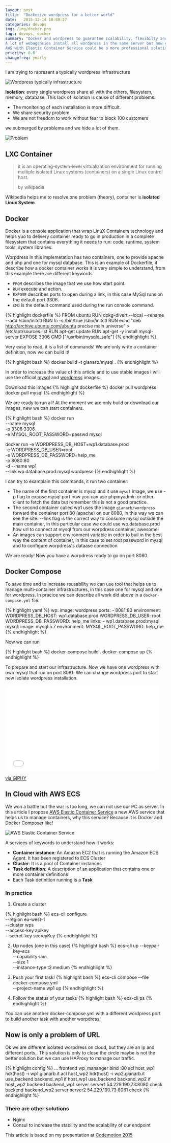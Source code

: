 ```yaml
---
layout: post
title:  "Dockerize wordpress for a better world"
date:   2015-12-14 10:08:27
categories: devops
img: /img/docker.png
tags: devops, docker
summary: "Docker and wordpress to guarantee scalability, flexibilty and isolation.
A lot of webagencies install all wordpress in the same server but how can they manage a disaster?
AWS with Elastic Container Service could be a more professional solution."
priority: 0.6
changefreq: yearly
---
```


I am trying to rapresent a typically wordpress infrastructure

![Wordpress typically infrastructure](/img/posts/2015-12-16/wp-infra.png)

**Isolation**: every single wordpress share all with the others, filesystem, memory, database.
This lack of isolation is cause of different problems:

* The monitoring of each installation is more difficult.
* We share security problem
* We are not freedom to work without fear to block 100 customers

we submerged by problems and we hide a lot of them.

![Problem](/img/posts/2015-12-16/problem.png)

## LXC Container

> it is an operating-system-level virtualization environment for running multiple
> isolated Linux systems (containers) on a single Linux control host.
>
> by wikipedia

Wikipedia helps me to resolve one problem (theory), container is **isolated
Linux System**

## Docker

Docker is a console application that wrap LinuX Containers technology and helps yuo to
delivery container ready to go in production  in a complete filesystem that
contains everything it needs to run: code, runtime, system tools, system
libraries.

Worpdress in this implemetation has two containers, one to provide apache and php and one for mysql database.
This is an example of Dockerfile, it describe how a docker container works it is very simple to understand, from this example there are different keywords

* `FROM` describes the image that we use how start point.
* `RUN` execute and action.
* `EXPOSE` describes ports to open during a link, in this case MySql runs on the default port 3306.
* `CMD` is the default command used during the run console command.

{% highlight dockerfile %}
FROM ubuntu
RUN dpkg-divert --local --rename --add /sbin/initctl
RUN ln -s /bin/true /sbin/initctl
RUN echo "deb http://archive.ubuntu.com/ubuntu precise main universe" > /etc/apt/sources.list
RUN apt-get update
RUN apt-get -y install mysql-server
EXPOSE 3306
CMD ["/usr/bin/mysqld_safe"]
{% endhighlight %}

Very easy to read, it is a list of commands!
We are only write a container definition, now we can build it!

{% highlight bash %}
docker build -t gianarb/mysql .
{% endhighlight %}

In order to increase the value of this article and to use stable images I will
use the official [mysql](https://hub.docker.com/_/mysql/) and
[wordpress](https://hub.docker.com/_/wordpress/) images.

Download this images
{% highlight dockerfile %}
docker pull wordpress
docker pull mysql
{% endhighlight %}

We are ready to run all! At the moment we are only build or download our
images, new we can start containers.

{% highlight bash %}
docker run \
    --name mysql \
    -p 3306:3306 \
    -e MYSQL_ROOT_PASSWORD=passwd  mysql

docker run -e WORDPRESS_DB_HOST=wp1.database.prod \
    -e WORDPRESS_DB_USER=root \
    -e WORDPRESS_DB_PASSWORD=help_me \
    -p 8080:80 \
    -d --name wp1 \
    --link wp.database.prod:mysql wordpress
{% endhighlight %}

I can try to examplain this commands, it run two container:

* The name of the first container is mysql and it use `mysql` image, we
  use -p flag to expose mysql port now you can use phpmyadmin or other client
  to fetch the data but remember this is not a good practice.
* The second container called wp1 uses the image `gianarb/wordpress` forward
  the container port 80 (apache) on our 8080, in this way we can see the site.
  --link flag is the correct way to consume mysql outside the main container,
  in this particular case we could use wp.database.prod how url to connect at
  mysql from our worpdress container, awesome!
* An images can support environment variable in order to buil in the best way
  the content of container, in this case to set root password in mysql and to
  configure worpdress's dataase connection

We are ready! Now you have a worpdress ready to go on port 8080.

## Docker Compose
To save time and to increase reusability we can use [](docker-compose) tool
that helps us to manage multi-container infrastructures, in this case one for
mysql and one for wordpress.
In pracice we can describe all work did above in a `docker-compose.yml` file:

{% highlight yaml %}
wp:
  image: wordpress
  ports:
    - 8081:80
  environment:
      WORDPRESS_DB_HOST: wp1.database.prod
      WORDPRESS_DB_USER: root
      WORDPRESS_DB_PASSWORD: help_me
  links:
    - wp1.database.prod:mysql
mysql:
  image: mysql:5.7
  environment:
    MYSQL_ROOT_PASSWORD: help_me
{% endhighlight %}

Now we can run

{% highlight bash %}
docker-compose build .
docker-compose up
{% endhighlight %}

To prepare and start our infrastructure. Now we have one wordpress with own
mysql that run on port 8081. We can change wordpress port to start new isolate
wordpress installation.

<p class='text-center'>
<iframe src="//giphy.com/embed/l41lYCDgxP6OFBruE" width="480" height="268"
frameBorder="0" class="giphy-embed" allowFullScreen></iframe><p><a
href="http://giphy.com/gifs/foxtv-win-ricky-gervais-emmys-2015-l41lYCDgxP6OFBruE">via
GIPHY</a></p>
</p>

## In Cloud with AWS ECS
We won a battle but the war is too long, we can not use our PC as server.  In
this article I propose [AWS Elastic Container
Service](http://docs.aws.amazon.com/AmazonECS/latest/developerguide/Welcome.html)
a new AWS service that helps us to manage containers, why this service? Because
it is Docker and Docker Composer like!

![AWS Elastic Container Service](/img/posts/2015-12-16/ecs.png)

A services of keywords to understand how it works:

* **Container instance**: An Amazon EC2 that is running the Amazon ECS Agent. It has been registered to ECS Cluster
* **Cluster**: It is a pool of Container instances
* **Task definition**: A description of an application that contains one or more container definitions
* Each Task definition running is a **Task**

### In practice

1. Create a cluster

{% highlight bash %}
ecs-cli configure \
    --region eu-west-1 \
    --cluster wps \
    --access-key apikey \
    --secret-key secreyKey
{% endhighlight %}

2. Up nodes (one in this case)
{% highlight bash %}
ecs-cli up --keypair key-ecs \
    --capability-iam \
    --size 1 \
    --instance-type t2.medium
{% endhighlight %}

3. Push your first task!
{% highlight bash %}
ecs-cli compose --file docker-compose.yml  \
    --project-name wp1 up
{% endhighlight %}

4. Follow the status of your tasks
{% highlight bash %}
ecs-cli ps
{% endhighlight %}

You can use another docker-compose.yml with a different wordpress port to build another task with another worpdress!

## Now is only a problem of URL
Ok we are different isolated worpdress on cloud, but they are an ip and different ports..
This solution is only to close the circle maybe is not the better solution but we can use HAProxy to manage our traffic.

{% highlight config %}
...
frontend wp_mananger
        bind :80
        acl host_wp1 hdr(host) -i wp1.gianarb.it
        acl host_wp2 hdr(host) -i wp2.gianarb.it
        use_backend backend_wp1 if host_wp1
        use_backend backend_wp2 if host_wp2
backend backend_wp1
        server server1 54.229.190.73:8080 check
backend backend_wp2
        server server2 54.229.190.73:8081 check
{% endhighlight %}

### There are other solutions
* Nginx
* Consul to increase the stability and the scalability of our endpoint

<div class="alert alert-info" role="alert">
This article is based on my presentation at <a href='http://gianarb.it/codemotion-2015/' target='_blank'>Codemotion 2015</a>
</div>
